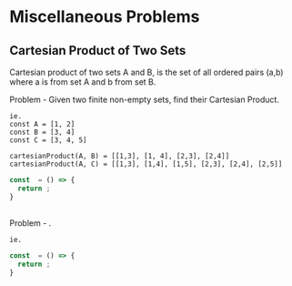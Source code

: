 # Miscellaneous Problems
## Cartesian Product of Two Sets
Cartesian product of two sets A and B, is the set of all ordered pairs (a,b) where a is from set A and b from set B.

Problem - Given two finite non-empty sets, find their Cartesian Product.

```
ie.
const A = [1, 2]
const B = [3, 4]
const C = [3, 4, 5]

cartesianProduct(A, B) = [[1,3], [1, 4], [2,3], [2,4]]
cartesianProduct(A, C) = [[1,3], [1,4], [1,5], [2,3], [2,4], [2,5]]
```

```js
const  = () => {
  return ;
}
```

## 

Problem - .

```
ie.
```

```js
const  = () => {
  return ;
}
```